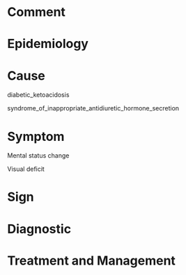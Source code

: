 # Comment

# Epidemiology

# Cause

diabetic_ketoacidosis

syndrome_of_inappropriate_antidiuretic_hormone_secretion

# Symptom

Mental status change

Visual deficit

# Sign

# Diagnostic

# Treatment and Management
